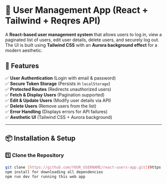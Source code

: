 # 🚀 User Management App (React + Tailwind + Reqres API)

A **React-based user management system** that allows users to log in, view a paginated list of users, edit user details, delete users, and securely log out. The UI is built using **Tailwind CSS** with an **Aurora background effect** for a modern aesthetic.

## **🌟 Features**
✅ **User Authentication** (Login with email & password)  
✅ **Secure Token Storage** (Persists in `localStorage`)  
✅ **Protected Routes** (Redirects unauthorized users)  
✅ **Fetch & Display Users** (Pagination supported)  
✅ **Edit & Update Users** (Modify user details via API)  
✅ **Delete Users** (Remove users from the list)  
✅ **Error Handling** (Displays errors for API failures)  
✅ **Aesthetic UI** (Tailwind CSS + Aurora background)  

---

## **📦 Installation & Setup**
### **1️⃣ Clone the Repository**
```bash
git clone [https://github.com/YOUR_USERNAME/react-users-app.git](https://github.com/Aaraav/Employe_wise)
npm install for downloading all dependencies
npm run dev for running this web app

